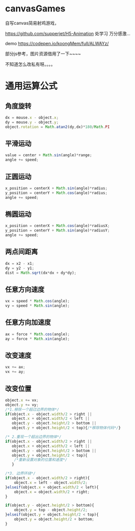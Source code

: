 # canvasGames
自写canvas简易射鸡游戏，

https://github.com/supperjet/H5-Animation 处学习
万分感激...

demo
https://codepen.io/koongMem/full/ALWAYz/

部分js参考，图片资源借用了一下~~~~

不知道怎么改私有呀。。。。


# 通用运算公式

## 角度旋转
```js
dx = mouse.x - object.x;
dy = mouse.y - object.y;
object.rotation = Math.atan2(dy,dx)*180/Math.PI
```
## 平滑运动
```js
value = center + Math.sin(angle)*range;
angle += speed;
```
## 正圆运动
```js
x_position = centerX + Math.sin(angle)*radius;
y_position = centerY + Math.cos(angle)*radius;
angle += speed;
```
## 椭圆运动
```js
x_position = centerX + Math.cos(angle)*radiusX;
y_position = centerY + Math.sin(angle)*radiusY;
angle += speed;
```
## 两点间距离
```js
dx = x2 - x1;
dy = y2 - y1;
dist = Math.sqrt(dx*dx + dy*dy);
```
## 任意方向速度
```js
vx = speed * Math.cos(angle);
vy = speed * Math.sin(angle);
```
## 任意方向加速度
```js
ax = force * Math.cos(angle);
ay = force * Math.xin(angle);
```
## 改变速度
```js
vx += ax;
vx += ay;
```
## 改变位置
```js
object.x += vx;
object.y += vy;
/*1.移除一个超过边界的物体*/
if(object.x - object.width/2 > right || 
   object.x + object.width/2 < left ||
   object.y - object.height/2 > bottom ||
   object.y + object.height/2 < top){/*移除物体代码*/}

/* 2.重现一个超出边界的物体*/
if(object.x - object.width/2 > right || 
   object.x + object.width/2 < left ||
   object.y - object.height/2 > bottom ||
   object.y + object.height/2 < top){
    /*重新设置对象的位置和速度*/
   }

/*3. 边界环绕*/
if(object.x - object.width/2 > right){
    object.x = left - object.width/2;
}elseif(object.x + object.width/2 < left){
    object.x = object.width/2 + right;
}

if(object.y - object.height/2 > bottom){
    object.y = top - object.height/2;
}elseif(object.y + object.height/2 < top){
    object.y = object.height/2 + bottom;
}
```
